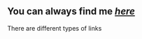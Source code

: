 ## You can always find me *[here](https://github.com/ditisalles "My GitHub Home Page")* 

There are different types of links

